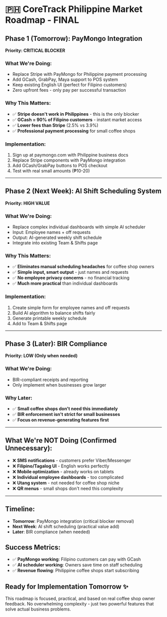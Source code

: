 # 🇵🇭 **CoreTrack Philippine Market Roadmap - FINAL**

## **Phase 1 (Tomorrow): PayMongo Integration** 
**Priority: CRITICAL BLOCKER**

### **What We're Doing:**
- Replace Stripe with PayMongo for Philippine payment processing
- Add GCash, GrabPay, Maya support to POS system
- Keep existing English UI (perfect for Filipino customers)
- Zero upfront fees - only pay per successful transaction

### **Why This Matters:**
- ✅ **Stripe doesn't work in Philippines** - this is the only blocker
- ✅ **GCash = 90% of Filipino customers** - instant market access
- ✅ **Lower fees than Stripe** (2.5% vs 3.9%)
- ✅ **Professional payment processing** for small coffee shops

### **Implementation:**
1. Sign up at paymongo.com with Philippine business docs
2. Replace Stripe components with PayMongo integration
3. Add GCash/GrabPay buttons to POS checkout
4. Test with real small amounts (₱10-20)

---

## **Phase 2 (Next Week): AI Shift Scheduling System**
**Priority: HIGH VALUE**

### **What We're Doing:**
- Replace complex individual dashboards with simple AI scheduler
- Input: Employee names + off requests
- Output: AI-generated weekly shift schedule
- Integrate into existing Team & Shifts page

### **Why This Matters:**
- ✅ **Eliminates manual scheduling headaches** for coffee shop owners
- ✅ **Simple input, smart output** - just names and requests
- ✅ **No employee privacy concerns** - no financial tracking
- ✅ **Much more practical** than individual dashboards

### **Implementation:**
1. Create simple form for employee names and off requests
2. Build AI algorithm to balance shifts fairly
3. Generate printable weekly schedule
4. Add to Team & Shifts page

---

## **Phase 3 (Later): BIR Compliance**
**Priority: LOW (Only when needed)**

### **What We're Doing:**
- BIR-compliant receipts and reporting
- Only implement when businesses grow larger

### **Why Later:**
- ✅ **Small coffee shops don't need this immediately**
- ✅ **BIR enforcement isn't strict for small businesses**
- ✅ **Focus on revenue-generating features first**

---

## **What We're NOT Doing (Confirmed Unnecessary):**
- ❌ **SMS notifications** - customers prefer Viber/Messenger
- ❌ **Filipino/Tagalog UI** - English works perfectly
- ❌ **Mobile optimization** - already works on tablets
- ❌ **Individual employee dashboards** - too complicated
- ❌ **Utang system** - not needed for coffee shop niche
- ❌ **QR menus** - small shops don't need this complexity

---

## **Timeline:**
- **Tomorrow**: PayMongo integration (critical blocker removal)
- **Next Week**: AI shift scheduling (practical value add)
- **Later**: BIR compliance (when needed)

## **Success Metrics:**
- ✅ **PayMongo working**: Filipino customers can pay with GCash
- ✅ **AI scheduler working**: Owners save time on staff scheduling
- ✅ **Revenue flowing**: Philippine coffee shops start subscribing

## **Ready for Implementation Tomorrow** ✨

This roadmap is focused, practical, and based on real coffee shop owner feedback. No overwhelming complexity - just two powerful features that solve actual business problems.
